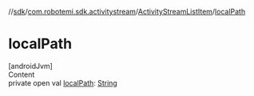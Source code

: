 //[sdk](../../../index.md)/[com.robotemi.sdk.activitystream](../index.md)/[ActivityStreamListItem](index.md)/[localPath](local-path.md)



# localPath  
[androidJvm]  
Content  
private open val [localPath](local-path.md): [String](https://developer.android.com/reference/kotlin/java/lang/String.html)  



